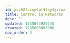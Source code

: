 ```yaml
---
id: pcz62fciso6pf4lay4jzruz
title: Control in Networks
desc: ''
updated: 1735063925245
created: 1735063895086
nav_order: 3
---
```


